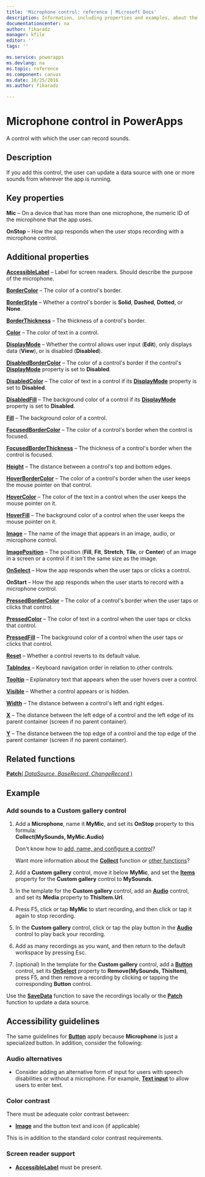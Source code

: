 ```yaml
---
title: 'Microphone control: reference | Microsoft Docs'
description: Information, including properties and examples, about the Microphone control
documentationcenter: na
author: fikaradz
manager: kfile
editor: ''
tags: ''

ms.service: powerapps
ms.devlang: na
ms.topic: reference
ms.component: canvas
ms.date: 10/25/2016
ms.author: fikaradz

---
```

# Microphone control in PowerApps
A control with which the user can record sounds.

## Description
If you add this control, the user can update a data source with one or more sounds from wherever the app is running.

## Key properties
**Mic** – On a device that has more than one microphone, the numeric ID of the microphone that the app uses.

**OnStop** – How the app responds when the user stops recording with a microphone control.

## Additional properties
**[AccessibleLabel](properties-accessibility.md)** – Label for screen readers. Should describe the purpose of the microphone.

**[BorderColor](properties-color-border.md)** – The color of a control's border.

**[BorderStyle](properties-color-border.md)** – Whether a control's border is **Solid**, **Dashed**, **Dotted**, or **None**.

**[BorderThickness](properties-color-border.md)** – The thickness of a control's border.

**[Color](properties-color-border.md)** – The color of text in a control.

**[DisplayMode](properties-core.md)** – Whether the control allows user input (**Edit**), only displays data (**View**), or is disabled (**Disabled**).

**[DisabledBorderColor](properties-color-border.md)** – The color of a control's border if the control's **[DisplayMode](properties-core.md)** property is set to **Disabled**.

**[DisabledColor](properties-color-border.md)** – The color of text in a control if its **[DisplayMode](properties-core.md)** property is set to **Disabled**.

**[DisabledFill](properties-color-border.md)** – The background color of a control if its **[DisplayMode](properties-core.md)** property is set to **Disabled**.

**[Fill](properties-color-border.md)** – The background color of a control.

**[FocusedBorderColor](properties-color-border.md)** – The color of a control's border when the control is focused.

**[FocusedBorderThickness](properties-color-border.md)** – The thickness of a control's border when the control is focused.

**[Height](properties-size-location.md)** – The distance between a control's top and bottom edges.

**[HoverBorderColor](properties-color-border.md)** – The color of a control's border when the user keeps the mouse pointer on that control.

**[HoverColor](properties-color-border.md)** – The color of the text in a control when the user keeps the mouse pointer on it.

**[HoverFill](properties-color-border.md)** – The background color of a control when the user keeps the mouse pointer on it.

**[Image](properties-visual.md)** – The name of the image that appears in an image, audio, or microphone control.

**[ImagePosition](properties-visual.md)** – The position (**Fill**, **Fit**, **Stretch**, **Tile**, or **Center**) of an image in a screen or a control if it isn't the same size as the image.

**[OnSelect](properties-core.md)** – How the app responds when the user taps or clicks a control.

**OnStart** – How the app responds when the user starts to record with a microphone control.

**[PressedBorderColor](properties-color-border.md)** – The color of a control's border when the user taps or clicks that control.

**[PressedColor](properties-color-border.md)** – The color of text in a control when the user taps or clicks that control.

**[PressedFill](properties-color-border.md)** – The background color of a control when the user taps or clicks that control.

**[Reset](properties-core.md)** – Whether a control reverts to its default value.

**[TabIndex](properties-accessibility.md)** – Keyboard navigation order in relation to other controls.

**[Tooltip](properties-core.md)** – Explanatory text that appears when the user hovers over a control.

**[Visible](properties-core.md)** – Whether a control appears or is hidden.

**[Width](properties-size-location.md)** – The distance between a control's left and right edges.

**[X](properties-size-location.md)** – The distance between the left edge of a control and the left edge of its parent container (screen if no parent container).

**[Y](properties-size-location.md)** – The distance between the top edge of a control and the top edge of the parent container (screen if no parent container).

## Related functions
[**Patch**( *DataSource*, *BaseRecord*, *ChangeRecord* )](../functions/function-patch.md)

## Example
### Add sounds to a Custom gallery control
1. Add a **Microphone**, name it **MyMic**, and set its **OnStop** property to this formula:<br>
   **Collect(MySounds, MyMic.Audio)**
   
    Don't know how to [add, name, and configure a control](../add-configure-controls.md)?
   
    Want more information about the **[Collect](../functions/function-clear-collect-clearcollect.md)** function or [other functions](../formula-reference.md)?
2. Add a **Custom gallery** control, move it below **MyMic**, and set the **[Items](properties-core.md)** property for the **Custom gallery** control to **MySounds**.
3. In the template for the **Custom gallery** control, add an **[Audio](control-audio-video.md)** control, and set its **Media** property to **ThisItem.Url**.
4. Press F5, click or tap **MyMic** to start recording, and then click or tap it again to stop recording.
5. In the **Custom gallery** control, click or tap the play button in the **[Audio](control-audio-video.md)** control to play back your recording.
6. Add as many recordings as you want, and then return to the default workspace by pressing Esc.
7. (optional) In the template for the **Custom gallery** control, add a **[Button](control-button.md)** control, set its **[OnSelect](properties-core.md)** property to **Remove(MySounds, ThisItem)**, press F5, and then remove a recording by clicking or tapping the corresponding **Button** control.

Use the **[SaveData](../functions/function-savedata-loaddata.md)** function to save the recordings locally or the **[Patch](../functions/function-patch.md)** function to update a data source.


## Accessibility guidelines
The same guidelines for **[Button](control-button.md)**  apply because **Microphone** is just a specialized button. In addition, consider the following:

### Audio alternatives
* Consider adding an alternative form of input for users with speech disabilities or without a microphone. For example, **[Text input](control-text-input.md)** to allow users to enter text.

### Color contrast
There must be adequate color contrast between:
* **[Image](properties-visual.md)** and the button text and icon (if applicable)

This is in addition to the standard color contrast requirements.

### Screen reader support
* **[AccessibleLabel](properties-accessibility.md)** must be present.
